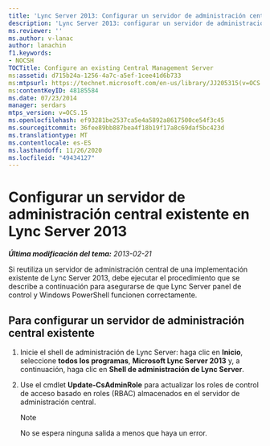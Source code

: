 ```yaml
---
title: 'Lync Server 2013: Configurar un servidor de administración central existente'
description: 'Lync Server 2013: configurar un servidor de administración central existente.'
ms.reviewer: ''
ms.author: v-lanac
author: lanachin
f1.keywords:
- NOCSH
TOCTitle: Configure an existing Central Management Server
ms:assetid: d715b24a-1256-4a7c-a5ef-1cee41d6b733
ms:mtpsurl: https://technet.microsoft.com/en-us/library/JJ205315(v=OCS.15)
ms:contentKeyID: 48185584
ms.date: 07/23/2014
manager: serdars
mtps_version: v=OCS.15
ms.openlocfilehash: ef93281be2537ca5e4a5892a8617500ce54f3c45
ms.sourcegitcommit: 36fee89bb887bea4f18b19f17a8c69daf5bc423d
ms.translationtype: MT
ms.contentlocale: es-ES
ms.lasthandoff: 11/26/2020
ms.locfileid: "49434127"
---
```

# <a name="configure-an-existing-central-management-server-in-lync-server-2013"></a>Configurar un servidor de administración central existente en Lync Server 2013

<div data-xmlns="http://www.w3.org/1999/xhtml">

<div class="topic" data-xmlns="http://www.w3.org/1999/xhtml" data-msxsl="urn:schemas-microsoft-com:xslt" data-cs="https://msdn.microsoft.com/">

<div data-asp="https://msdn2.microsoft.com/asp">



</div>

<div id="mainSection">

<div id="mainBody">

<span> </span>

_**Última modificación del tema:** 2013-02-21_

Si reutiliza un servidor de administración central de una implementación existente de Lync Server 2013, debe ejecutar el procedimiento que se describe a continuación para asegurarse de que Lync Server panel de control y Windows PowerShell funcionen correctamente.

<div>

## <a name="to-configure-an-existing-central-management-server"></a>Para configurar un servidor de administración central existente

1.  Inicie el shell de administración de Lync Server: haga clic en **Inicio**, seleccione **todos los programas**, **Microsoft Lync Server 2013** y, a continuación, haga clic en **Shell de administración de Lync Server**.

2.  Use el cmdlet **Update-CsAdminRole** para actualizar los roles de control de acceso basado en roles (RBAC) almacenados en el servidor de administración central.
    
    <div>
    

    > [!NOTE]  
    > No se espera ninguna salida a menos que haya un error.

    
    </div>

</div>

</div>

<span> </span>

</div>

</div>

</div>

